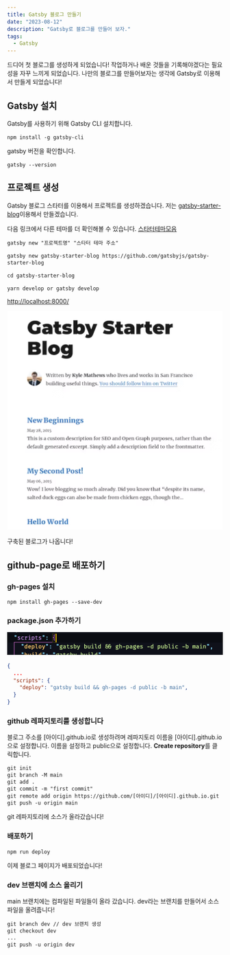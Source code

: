 ```yaml
---
title: Gatsby 블로그 만들기
date: "2023-08-12"
description: "Gatsby로 블로그를 만들어 보자."
tags: 
  - Gatsby
---
```

드디어 첫 블로그를 생성하게 되었습니다! 
작업하거나 배운 것들을 기록해야겠다는 필요성을 자꾸 느끼게 되었습니다.
나만의 블로그를 만들어보자는 생각에 Gatsby로 이용해서 만들게 되었습니다!

## Gatsby 설치

Gatsby를 사용하기 위해 Gatsby CLI 설치합니다.

```shell
npm install -g gatsby-cli
```
gatsby 버전을 확인합니다.

```shell
gatsby --version
```

## 프로젝트 생성

Gatsby 블로그 스타터를 이용해서 프로젝트를 생성하겠습니다. 
저는 [gatsby-starter-blog](https://www.gatsbyjs.com/starters/gatsbyjs/gatsby-starter-blog/)이용해서 만들겠습니다.

다음 링크에서 다른 테마를 더 확인해볼 수 있습니다.
[스타터테마모음](https://www.gatsbyjs.com/starters/)

```shell
gatsby new "프로젝트명" "스타터 테마 주소"
```

```shell
gatsby new gatsby-starter-blog https://github.com/gatsbyjs/gatsby-starter-blog
```

```shell
cd gatsby-starter-blog
```

```shell
yarn develop or gatsby develop
```

[http://localhost:8000/](http://localhost:8000/)

![Alt text](blog.png)

구축된 블로그가 나옵니다!

## github-page로 배포하기

### gh-pages 설치

```shell
npm install gh-pages --save-dev
```

### package.json 추가하기
![Alt text](./deploy.png)

```json
{
  ...
  "scripts": {
    "deploy": "gatsby build && gh-pages -d public -b main",
  }  
}
```

### github 레파지토리를 생성합니다
블로그 주소를 [아이디].github.io로 생성하려며 레파지토리 이름을 [아이디].github.io으로 설정합니다.
이름을 설정하고 public으로 설정합니다.
**Create repository**를 클릭합니다.

```shell
git init
git branch -M main
git add .
git commit -m "first commit"
git remote add origin https://github.com/[아이디]/[아이디].github.io.git
git push -u origin main
```
git 레파지토리에 소스가 올라갔습니다!

### 배포하기

```shell
npm run deploy
```

이제 블로그 페이지가 배포되었습니다!

### dev 브랜치에 소스 올리기

main 브랜치에는 컴파일된 파일들이 올라 갔습니다. 
dev라는 브랜치를 만들어서 소스파일을 올려줍니다!

```shell
git branch dev // dev 브랜치 생성
git checkout dev
...
git push -u origin dev
```





